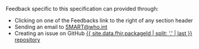 
  <p>
    Feedback specific to this specification can provided through:
  </p>
  <ul>
    <li>Clicking on one of the Feedbacks link to the right of any section header</li>
    <li>Sending an email to <a href= "mailto:SMART@who.int?subject = DAK Feedback">SMART@who.int</a></li>
    <li>Creating an issue on GitHub <a href="{{ site.data.fhir.packageId | split: '.' | last | prepend: 'https://github.com/WorldHealthOrganization/smart-' }}">{{ site.data.fhir.packageId | split: '.' | last }} repository</a></li>
  </ul>

